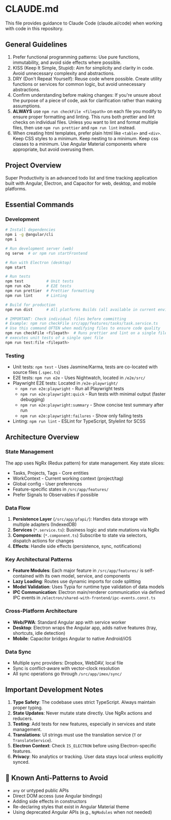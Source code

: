 # CLAUDE.md

This file provides guidance to Claude Code (claude.ai/code) when working with code in this repository.

## General Guidelines

1. Prefer functional programming patterns: Use pure functions, immutability, and avoid side effects where possible.
2. KISS (Keep It Simple, Stupid): Aim for simplicity and clarity in code. Avoid unnecessary complexity and abstractions.
3. DRY (Don't Repeat Yourself): Reuse code where possible. Create utility functions or services for common logic, but avoid unnecessary abstractions.
4. Confirm understanding before making changes: If you're unsure about the purpose of a piece of code, ask for clarification rather than making assumptions.
5. **ALWAYS** use `npm run checkFile <filepath>` on each file you modify to ensure proper formatting and linting. This runs both prettier and lint checks on individual files. Unless you want to lint and format multiple files, then use `npm run prettier` and `npm run lint` instead.
6. When creating html templates, prefer plain html like `<table>` and `<div>`. Keep CSS styles to a minimum. Keep nesting to a minimum. Keep css classes to a minimum. Use Angular Material components where appropriate, but avoid overusing them.

## Project Overview

Super Productivity is an advanced todo list and time tracking application built with Angular, Electron, and Capacitor for web, desktop, and mobile platforms.

## Essential Commands

### Development

```bash
# Install dependencies
npm i -g @angular/cli
npm i

# Run development server (web)
ng serve  # or npm run startFrontend

# Run with Electron (desktop)
npm start

# Run tests
npm test          # Unit tests
npm run e2e       # E2E tests
npm run prettier  # Prettier formatting
npm run lint      # Linting

# Build for production
npm run dist      # All platforms Builds (all available in current environment)

# IMPORTANT: Check individual files before committing
# Example: npm run checkFile src/app/features/tasks/task.service.ts
# Use this command OFTEN when modifying files to ensure code quality
npm run checkFile <filepath>  # Runs prettier and lint on a single file
# executes unit tests of a single spec file
npm run test:file <filepath>
```

### Testing

- Unit tests: `npm test` - Uses Jasmine/Karma, tests are co-located with source files (`.spec.ts`)
- E2E tests: `npm run e2e` - Uses Nightwatch, located in `/e2e/src/`
- Playwright E2E tests: Located in `/e2e-playwright/`
  - `npm run e2e:playwright` - Run all Playwright tests
  - `npm run e2e:playwright:quick` - Run tests with minimal output (faster debugging)
  - `npm run e2e:playwright:summary` - Show concise test summary after run
  - `npm run e2e:playwright:failures` - Show only failing tests
- Linting: `npm run lint` - ESLint for TypeScript, Stylelint for SCSS

## Architecture Overview

### State Management

The app uses NgRx (Redux pattern) for state management. Key state slices:

- Tasks, Projects, Tags - Core entities
- WorkContext - Current working context (project/tag)
- Global config - User preferences
- Feature-specific states in `/src/app/features/`
- Prefer Signals to Observables if possible

### Data Flow

1. **Persistence Layer** (`/src/app/pfapi/`): Handles data storage with multiple adapters (IndexedDB)
2. **Services** (`*.service.ts`): Business logic and state mutations via NgRx
3. **Components**: (`*.component.ts`) Subscribe to state via selectors, dispatch actions for changes
4. **Effects**: Handle side effects (persistence, sync, notifications)

### Key Architectural Patterns

- **Feature Modules**: Each major feature in `/src/app/features/` is self-contained with its own model, service, and components
- **Lazy Loading**: Routes use dynamic imports for code splitting
- **Model Validation**: Uses Typia for runtime type validation of data models
- **IPC Communication**: Electron main/renderer communication via defined IPC events in `/electron/shared-with-frontend/ipc-events.const.ts`

### Cross-Platform Architecture

- **Web/PWA**: Standard Angular app with service worker
- **Desktop**: Electron wraps the Angular app, adds native features (tray, shortcuts, idle detection)
- **Mobile**: Capacitor bridges Angular to native Android/iOS

### Data Sync

- Multiple sync providers: Dropbox, WebDAV, local file
- Sync is conflict-aware with vector-clock resolution
- All sync operations go through `/src/app/imex/sync/`

## Important Development Notes

1. **Type Safety**: The codebase uses strict TypeScript. Always maintain proper typing.
2. **State Updates**: Never mutate state directly. Use NgRx actions and reducers.
3. **Testing**: Add tests for new features, especially in services and state management.
4. **Translations**: UI strings must use the translation service (`T` or `TranslateService`).
5. **Electron Context**: Check `IS_ELECTRON` before using Electron-specific features.
6. **Privacy**: No analytics or tracking. User data stays local unless explicitly synced.

## 🚫 Known Anti-Patterns to Avoid

- `any` or untyped public APIs
- Direct DOM access (use Angular bindings)
- Adding side effects in constructors
- Re-declaring styles that exist in Angular Material theme
- Using deprecated Angular APIs (e.g., `NgModules` when not needed)
